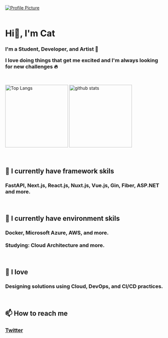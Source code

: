 <a href="https://honzaap.github.io/GithubCity/">
  <img src="https://raw.githubusercontent.com/Once-a-deadcat/Once-a-deadcat/main/screenshot.gif" alt="Profile Picture">
</a>


<br>
<br>


<h1 align="left">Hi👋, I'm Cat</h1>

<h3 align="left">


I'm a Student, Developer, and Artist 🎨


I love doing things that get me excited and I'm always looking for new challenges 🔥


</h3>


<br>

<p align="left"> 
  <img alt="Top Langs" height="200px" src="https://github-readme-stats.vercel.app/api/top-langs/?username=Once-a-deadcat&layout=compact&show_icons=true" />
  <img alt="github stats" height="200px" src="https://github-readme-stats.vercel.app/api?username=Once-a-deadcat&show_icons=ture" />
</p>


<br>


<h2 align="left">
📘 I currently have framework skils
</h2>
<h3 align="left">
FastAPI, Next.js, React.js, Nuxt.js, Vue.js, Gin, Fiber, ASP.NET and more.
</h3>


<br>


<h2 align="left">
📗 I currently have environment skils
</h2>
<h3 align="left">
Docker, Microsoft Azure, AWS, and more.
<br>
<br>
Studying: Cloud Architecture and more.
</h3>


<br>


<h2 align="left">
📕 I love 
</h2>
<h3 align="left">
Designing solutions using Cloud, DevOps, and CI/CD practices.
</h3>


<br>


<h2>
📫 How to reach me
</h2>
<h3>

[Twitter](https://twitter.com/Hey_ImCat)

</h3>

<br>

